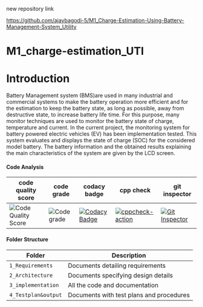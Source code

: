 new repository link

https://github.com/ajaybagodi-5/M1_Charge-Estimation-Using-Battery-Management-System_Utility




# M1_charge-estimation_UTI


# Introduction
Battery Management system (BMS)are used in many industrial and commercial systems to make the battery operation more efficient and for the estimation to keep the battery state, as long as possible, away from destructive state, to increase battery life time. For this purpose, many monitor techniques are used to monitor the battery state of charge, temperature and current. In the current project, the monitoring system for battery powered electric vehicles (EV) has been implementation tested. This system evaluates and displays the state of charge (SOC) for the considered model battery. The battery information and the obtained results explaining the main characteristics of the system are given by the LCD screen.



#### Code Analysis

code quality score | code grade | codacy badge | cpp check | git inspector |
|--------------------|------------|----------|--------|---------|
| ![Code Quality Score](https://api.codiga.io/project/31074/score/svg) |![Code grade](https://api.codiga.io/project/31074/status/svg)|[![Codacy Badge](https://app.codacy.com/project/badge/Grade/c00755087dd944c68afb4cb5a6f7f8b3)](https://www.codacy.com/gh/Prajwal1261/M1_BasicCalculator_Utility/dashboard?utm_source=github.com&amp;utm_medium=referral&amp;utm_content=Prajwal1261/M1_BasicCalculator_Utility&amp;utm_campaign=Badge_Grade)|[![cppcheck-action](https://github.com/Prajwal1261/M1_BasicCalculator_Utility/actions/workflows/cppcheck.yml/badge.svg)](https://github.com/Prajwal1261/M1_BasicCalculator_Utility/actions/workflows/cppcheck.yml)|[![Git Inspector](https://github.com/Prajwal1261/M1_BasicCalculator_Utility/actions/workflows/git_inspector.yml/badge.svg)](https://github.com/Prajwal1261/M1_BasicCalculator_Utility/actions/workflows/git_inspector.yml)|

#### Folder Structure
Folder             | Description
-------------------| -----------------------------------------
`1_Requirements`   | Documents detailing requirements 
`2_Architecture`         | Documents specifying design details
`3_implementation` | All the code and documentation
`4_Testplan&output`      | Documents with test plans and procedures


